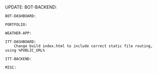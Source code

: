 UPDATE:
    BOT-BACKEND:

    BOT-DASHBOARD:

    PORTFOLIO:
      
    WEATHER-APP:

    ITT-DASHBOARD:
        Change build index.html to include correct static file routing, using %PUBLIC_URL%

    ITT-BACKEND:

    MISC:
     
      

